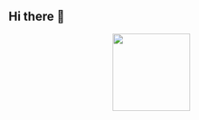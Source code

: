 ## Hi there 👋
<div align="center"> <img height="137px" src="https://github-readme-stats.vercel.app/api?username=ciMoco&hide_title=true&hide_border=true&show_icons=trueline_height=21&text_color=000&icon_color=000&bg_color=0,ea6161,ffc64d,fffc4d,52fa5a&theme=graywhite" /> </div>
